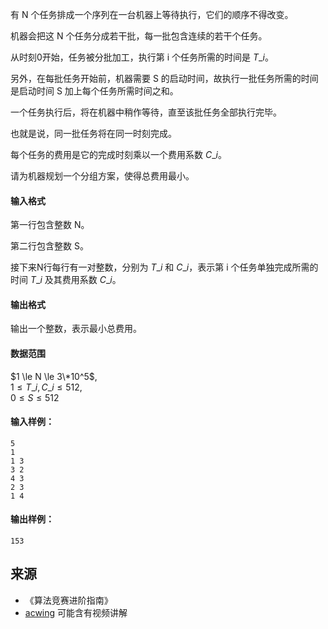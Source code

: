 有 N 个任务排成一个序列在一台机器上等待执行，它们的顺序不得改变。

机器会把这 N 个任务分成若干批，每一批包含连续的若干个任务。

从时刻0开始，任务被分批加工，执行第 i 个任务所需的时间是 $T\_i$。

另外，在每批任务开始前，机器需要 S 的启动时间，故执行一批任务所需的时间是启动时间 S 加上每个任务所需时间之和。

一个任务执行后，将在机器中稍作等待，直至该批任务全部执行完毕。

也就是说，同一批任务将在同一时刻完成。

每个任务的费用是它的完成时刻乘以一个费用系数 $C\_i$。

请为机器规划一个分组方案，使得总费用最小。

#### 输入格式

第一行包含整数 N。

第二行包含整数 S。

接下来N行每行有一对整数，分别为 $T\_i$ 和 $C\_i$，表示第 i 个任务单独完成所需的时间 $T\_i$ 及其费用系数 $C\_i$。

#### 输出格式

输出一个整数，表示最小总费用。

#### 数据范围

$1 \le N \le 3\*10^5$,  
$1 \le T\_i,C\_i \le 512$,  
$0 \le S \le 512$

#### 输入样例：

```
5
1
1 3
3 2
4 3
2 3
1 4
```

#### 输出样例：

```
153
```

## 来源 
- 《算法竞赛进阶指南》
- [acwing](https://www.acwing.com/problem/content/303/) 可能含有视频讲解